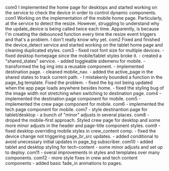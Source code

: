 com0
    I implemented the home page for desktops and started working on the service to check the device in order to control dynamic components.
com1
    Working on the implementation of the mobile home page. Particularly, at the service to detect the resize. However, struggling to understand why the update_device is being called twice each time.
    Apparently, is because I'm creating the debounced function every time the resize event triggers and that's a problem. I don't really know why yet.
com2
    Fixed and finished the device_detect service and started working on the tablet home page and cleaning duplicated styles. 
com3 
    - fixed root font size for multiple devices.
    - fixed desktop homepage since the mobile/tablet styles broke it.
    - created a "shared_states" service.
    - added toggleable sidemenu for mobile.
    - transformed the bg img into a reusable component.
    - implemented destination page.
    - cleaned mobile_nav.
    - added the active_page in the shared states to track current path.
    - I mistakenly bounded a function in the page_bg template. Fixed the problem.
    - fixed the bg not being updated when the app page loads anywhere besides home.
    - fixed the styling bug of the image width not stretching when switching to destination page.
com4 
    - implemented the destination page component for mobile.
com5 
    - implemented the crew page component for mobile.
com6
    - implemented the tech page component for mobile.
com7
    - style destinantion page for tablet/desktop
    - a bunch of "minor" adjusts in several places. 
com8 
    - droped the mobile-first approach. Styled crew page for desktop and some more minor adjusts in the header and page-title component styles.
com9
    - fixed desktop overriding mobile styles in crew_content comp.
    - fixed the device change not triggering page_br_src updates.
    - added conditional to avoid unecessary initial updates in page_bg subscriber.
com10 
    - added tablet and desktop styling for tech-content
    - some minor adjusts and set up to deploy.
com11
    - overal improvements in styles and templates over many components.
com12
    - more style fixes in crew and tech content components
    - added basic fade_in animations to pages.
    